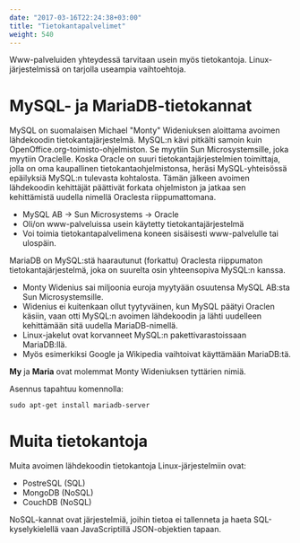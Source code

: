 ```yaml
---
date: "2017-03-16T22:24:38+03:00"
title: "Tietokantapalvelimet"
weight: 540
---
```


Www-palveluiden yhteydessä tarvitaan usein myös tietokantoja.
Linux-järjestelmissä on tarjolla useampia vaihtoehtoja.

MySQL- ja MariaDB-tietokannat
=============================

MySQL on suomalaisen Michael "Monty" Wideniuksen aloittama avoimen lähdekoodin
tietokantajärjestelmä. MySQL:n kävi pitkälti samoin kuin OpenOffice.org-toimisto-ohjelmiston.
Se myytiin Sun Microsystemsille, joka myytiin Oraclelle. Koska Oracle on suuri
tietokantajärjestelmien toimittaja, jolla on oma kaupallinen tietokantaohjelmistonsa,
heräsi MySQL-yhteisössä epäilyksiä MySQL:n tulevasta kohtalosta.
Tämän jälkeen avoimen lähdekoodin kehittäjät päättivät forkata ohjelmiston ja
jatkaa sen kehittämistä uudella nimellä Oraclesta riippumattomana.

- MySQL AB -> Sun Microsystems -> Oracle
- Oli/on www-palveluissa usein käytetty tietokantajärjestelmä
- Voi toimia tietokantapalvelimena koneen sisäisesti www-palvelulle tai ulospäin.

MariaDB on MySQL:stä haarautunut (forkattu) Oraclesta riippumaton tietokantajärjestelmä,
joka on suurelta osin yhteensopiva MySQL:n kanssa.

- Monty Widenius sai miljoonia euroja myytyään osuutensa MySQL AB:sta Sun Microsystemsille.
- Widenius ei kuitenkaan ollut tyytyväinen, kun MySQL päätyi Oraclen käsiin, vaan otti MySQL:n avoimen lähdekoodin ja
  lähti uudelleen kehittämään sitä uudella MariaDB-nimellä.
- Linux-jakelut ovat korvanneet MySQL:n pakettivarastoissaan MariaDB:llä.
- Myös esimerkiksi Google ja Wikipedia vaihtoivat käyttämään MariaDB:tä.

**My** ja **Maria** ovat molemmat Monty Wideniuksen tyttärien nimiä.

Asennus tapahtuu komennolla:

```no-highlight
sudo apt-get install mariadb-server
```

Muita tietokantoja
=====================

Muita avoimen lähdekoodin tietokantoja Linux-järjestelmiin ovat:

- PostreSQL (SQL)
- MongoDB (NoSQL)
- CouchDB (NoSQL)

NoSQL-kannat ovat järjestelmiä, joihin tietoa ei tallenneta ja haeta SQL-kyselykielellä vaan JavaScriptillä JSON-objektien tapaan.
